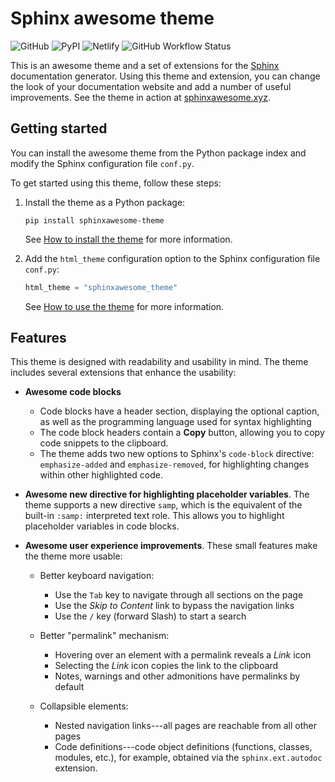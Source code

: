 # Sphinx awesome theme


![GitHub](https://img.shields.io/github/license/kai687/sphinxawesome-theme?color=blue&style=for-the-badge)
![PyPI](https://img.shields.io/pypi/v/sphinxawesome-theme?color=eb5&style=for-the-badge&logo=pypi)
![Netlify](https://img.shields.io/netlify/e6d20a5c-b49e-4ebc-80f6-59fde8f24e22?logo=netlify&style=for-the-badge)
![GitHub Workflow Status](https://img.shields.io/github/workflow/status/kai687/sphinxawesome-theme/Lint?label=Lint&logo=Github&style=for-the-badge)

<!-- readme-start -->

This is an awesome theme and a set of extensions for the
[Sphinx](https://www.sphinx-doc.org/en/master/) documentation generator. Using this
theme and extension, you can change the look of your documentation website and add a
number of useful improvements. See the theme in action at
[sphinxawesome.xyz](https://sphinxawesome.xyz).

## Getting started

You can install the awesome theme from the Python package index and modify the Sphinx
configuration file `conf.py`.

To get started using this theme, follow these steps:

1. Install the theme as a Python package:

   ```console
   pip install sphinxawesome-theme
   ```

   See [How to install the theme](https://sphinxawesome.xyz/how-to/install/) for more information.

1. Add the `html_theme` configuration option to the Sphinx configuration file
   `conf.py`:

   ```python
   html_theme = "sphinxawesome_theme"
   ```

   See [How to use the theme](https://sphinxawesome.xyz/how-to/use/) for more information.

## Features

This theme is designed with readability and usability in mind. The theme includes
several extensions that enhance the usability:

- **Awesome code blocks**

    - Code blocks have a header section, displaying the optional caption, as well as the
      programming language used for syntax highlighting
    - The code block headers contain a **Copy** button, allowing you to copy code
      snippets to the clipboard.
    - The theme adds two new options to Sphinx's `code-block` directive:
      `emphasize-added` and `emphasize-removed`, for highlighting changes within other
      highlighted code.

- **Awesome new directive for highlighting placeholder variables**. The theme supports a
  new directive `samp`, which is the equivalent of the built-in
  `:samp:` interpreted text role. This allows you to highlight placeholder variables
  in code blocks.

- **Awesome user experience improvements**. These small features make the theme more
  usable:

    - Better keyboard navigation:

      <!-- vale 18F.Clarity = NO -->
      - Use the `Tab` key to navigate through all sections on the page
      - Use the *Skip to Content* link to bypass the navigation links
      - Use the `/` key (forward Slash) to start a search
      <!-- vale 18F.Clarity = YES -->

    - Better "permalink" mechanism:

      - Hovering over an element with a permalink reveals a *Link* icon
      - Selecting the *Link* icon copies the link to the clipboard
      - Notes, warnings and other admonitions have permalinks by default

    - Collapsible elements:

      - Nested navigation links---all pages are reachable from all other pages
      - Code definitions---code object definitions (functions, classes, modules, etc.), for example, obtained via the `sphinx.ext.autodoc` extension.
